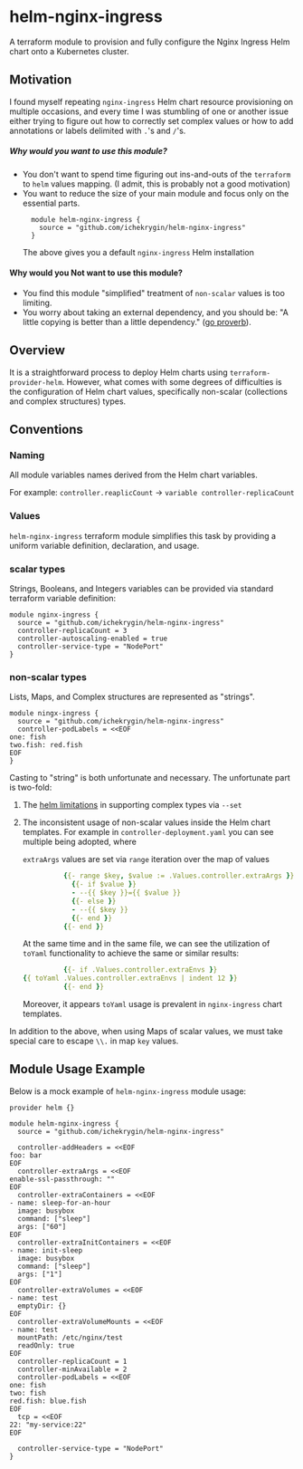 # helm-nginx-ingress
A terraform module to provision and fully configure the Nginx Ingress Helm chart onto a Kubernetes cluster.

## Motivation
I found myself repeating `nginx-ingress` Helm chart resource provisioning on multiple occasions, and
every time I was stumbling of one or another issue either trying to figure out how to correctly set
complex values or how to add annotations or labels delimited with `.`'s and `/`'s.

##### Why would you want to use this module?
- You don't want to spend time figuring out ins-and-outs of the `terraform` to `helm` values mapping.
  (I admit, this is probably not a good motivation)
- You want to reduce the size of your main module and focus only on the essential parts. 
  ```hcl-terraform
    module helm-nginx-ingress {
      source = "github.com/ichekrygin/helm-nginx-ingress"
    }
  ```
  The above gives you a default `nginx-ingress` Helm installation

#### Why would you Not want to use this module? 
- You find this module "simplified" treatment of `non-scalar` values is too limiting.
- You worry about taking an external dependency, and you should be: "A little copying is better than a little dependency." 
  ([go proverb](http://go-proverbs.github.io/)).

## Overview
It is a straightforward process to deploy Helm charts using `terraform-provider-helm`.
However, what comes with some degrees of difficulties is the configuration of Helm chart values, 
specifically non-scalar (collections and complex structures) types.

## Conventions
### Naming
All module variables names derived from the Helm chart variables.

For example: `controller.reaplicCount` -> `variable controller-replicaCount`

### Values
`helm-nginx-ingress` terraform module simplifies this task by providing a uniform variable 
definition, declaration, and usage.

### scalar types
Strings, Booleans, and Integers variables can be provided via standard terraform variable definition:

```hcl-terraform
module nginx-ingress {
  source = "github.com/ichekrygin/helm-nginx-ingress"
  controller-replicaCount = 3
  controller-autoscaling-enabled = true
  controller-service-type = "NodePort"
}
``` 

### non-scalar types
Lists, Maps, and Complex structures are represented as "strings". 
```hcl-terraform
module ningx-ingress {
  source = "github.com/ichekrygin/helm-nginx-ingress"
  controller-podLabels = <<EOF
one: fish
two.fish: red.fish
EOF
}
```
Casting to "string" is both unfortunate and necessary. The unfortunate part is two-fold:
1. The [helm limitations](https://helm.sh/docs/using_helm/#the-format-and-limitations-of-set) in supporting complex types via `--set`

2. The inconsistent usage of non-scalar values inside the Helm chart templates. For
   example in `controller-deployment.yaml` you can see multiple being adopted, where
   
   `extraArgs` values are set via `range` iteration over the map of values
   ```yaml
             {{- range $key, $value := .Values.controller.extraArgs }}
               {{- if $value }}
               - --{{ $key }}={{ $value }}
               {{- else }}
               - --{{ $key }}
               {{- end }}
             {{- end }}
   ```
   
   At the same time and in the same file, we can see the utilization of `toYaml` functionality to achieve the same or similar results:
   ```yaml
             {{- if .Values.controller.extraEnvs }}
   {{ toYaml .Values.controller.extraEnvs | indent 12 }}
             {{- end }}
   ```
   
   Moreover, it appears `toYaml` usage is prevalent in `nginx-ingress` chart templates. 
   
In addition to the above, when using Maps of scalar values, we must take special care to escape `\\.` in map `key` values. 

## Module Usage Example
Below is a mock example of `helm-nginx-ingress` module usage:
```hcl-terraform
provider helm {}

module helm-nginx-ingress {
  source = "github.com/ichekrygin/helm-nginx-ingress"

  controller-addHeaders = <<EOF
foo: bar
EOF
  controller-extraArgs = <<EOF
enable-ssl-passthrough: ""
EOF
  controller-extraContainers = <<EOF
- name: sleep-for-an-hour
  image: busybox
  command: ["sleep"]
  args: ["60"]
EOF
  controller-extraInitContainers = <<EOF
- name: init-sleep
  image: busybox
  command: ["sleep"]
  args: ["1"]
EOF
  controller-extraVolumes = <<EOF
- name: test
  emptyDir: {}
EOF
  controller-extraVolumeMounts = <<EOF
- name: test
  mountPath: /etc/nginx/test
  readOnly: true
EOF
  controller-replicaCount = 1
  controller-minAvailable = 2
  controller-podLabels = <<EOF
one: fish
two: fish
red.fish: blue.fish
EOF
  tcp = <<EOF
22: "my-service:22"
EOF

  controller-service-type = "NodePort"
}
```

